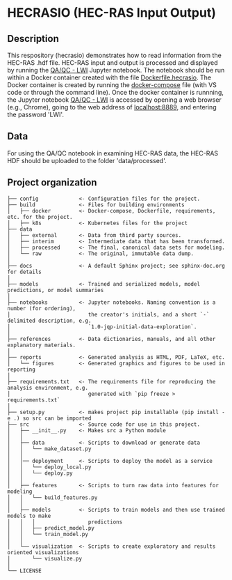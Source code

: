 # HECRASIO (HEC-RAS Input Output)


## Description
This respository (hecrasio) demonstrates how to read information from the HEC-RAS .hdf file. HEC-RAS input and output is processed and displayed by running the [QA/QC - LWI](https://github.com/waterinstitute/hecrasio/blob/main/notebooks/QAQC-LWI.ipynb) Jupyter notebook. The notebook should be run within a Docker container created with the file [Dockerfile.hecrasio](https://github.com/waterinstitute/hecrasio/blob/main/build/docker/Dockerfile.hecrasio). The Docker container is created by running the [docker-compose](https://github.com/waterinstitute/hecrasio/blob/main/build/docker/docker-compose.yml) file (with VS code or through the command line). Once the docker container is runnning, the Jupyter notebook [QA/QC - LWI](https://github.com/waterinstitute/hecrasio/blob/main/notebooks/QAQC-LWI.ipynb) is accessed by opening a web browser (e.g., Chrome), going to the web address of [localhost:8889](http://localhost:8889/lab/tree/jovyan/app/notebooks), and entering the password 'LWI'.


## Data
For using the QA/QC notebook in examining HEC-RAS data, the HEC-RAS HDF should be uploaded to the folder 'data/processed'.

## Project organization

    ├── config             <- Configuration files for the project.
    ├── build              <- Files for building environments
    │   ├── docker         <- Docker-compose, Dockerfile, requirements, etc. for the project.
    │   ├── k8s            <- Kubernetes files for the project
    ├── data
    │   ├── external       <- Data from third party sources.
    │   ├── interim        <- Intermediate data that has been transformed.
    │   ├── processed      <- The final, canonical data sets for modeling.
    │   └── raw            <- The original, immutable data dump.
    │
    ├── docs               <- A default Sphinx project; see sphinx-doc.org for details
    │
    ├── models             <- Trained and serialized models, model predictions, or model summaries
    │
    ├── notebooks          <- Jupyter notebooks. Naming convention is a number (for ordering),
    │                         the creator's initials, and a short `-` delimited description, e.g.
    │                         `1.0-jqp-initial-data-exploration`.
    │
    ├── references         <- Data dictionaries, manuals, and all other explanatory materials.
    │
    ├── reports            <- Generated analysis as HTML, PDF, LaTeX, etc.
    │   └── figures        <- Generated graphics and figures to be used in reporting
    │
    ├── requirements.txt   <- The requirements file for reproducing the analysis environment, e.g.
    │                         generated with `pip freeze > requirements.txt`
    │
    ├── setup.py           <- makes project pip installable (pip install -e .) so src can be imported
    ├── src                <- Source code for use in this project.
    │   ├── __init__.py    <- Makes src a Python module
    │   │
    │   ├── data           <- Scripts to download or generate data
    │   │   └── make_dataset.py
    │   │  
    │   │── deployment     <- Scripts to deploy the model as a service
    │   │   └── deploy_local.py
    │   │   └── deploy.py    
    │   │
    │   ├── features       <- Scripts to turn raw data into features for modeling
    │   │   └── build_features.py
    │   │
    │   ├── models         <- Scripts to train models and then use trained models to make
    │   │   │                 predictions
    │   │   ├── predict_model.py
    │   │   └── train_model.py
    │   │
    │   └── visualization  <- Scripts to create exploratory and results oriented visualizations
    │       └── visualize.py
    │
    └── LICENSE

